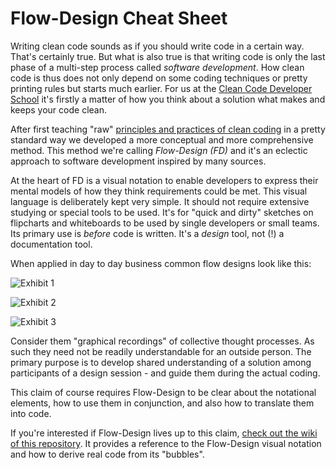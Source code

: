 # Flow-Design Cheat Sheet
Writing clean code sounds as if you should write code in a certain way. That's certainly true. But what is also true is that writing code is only the last phase of a multi-step process called _software development_. How clean code is thus does not only depend on some coding techniques or pretty printing rules but starts much earlier. For us at the [Clean Code Developer School](http://ccd-school.de) it's firstly a matter of how you think about a solution what makes and keeps your code clean.

After first teaching "raw" [principles and practices of clean coding](http://clean-code-developer.com) in a pretty standard way we developed a more conceptual and more comprehensive method. This method we're calling _Flow-Design (FD)_ and it's an eclectic approach to software development inspired by many sources.

At the heart of FD is a visual notation to enable developers to express their mental models of how they think requirements could be met. This visual language is deliberately kept very simple. It should not require extensive studying or special tools to be used. It's for "quick and dirty" sketches on flipcharts and whiteboards to be used by single developers or small teams. Its primary use is _before_ code is written. It's a _design_ tool, not (!) a documentation tool.

When applied in day to day business common flow designs look like this:

![Exhibit 1](https://github.com/ccdschool/flow-design-cheatsheet/blob/master/images/real_world_examples/exhibit1.jpg)

![Exhibit 2](https://github.com/ccdschool/flow-design-cheatsheet/blob/master/images/real_world_examples/exhibit2.jpg)

![Exhibit 3](https://github.com/ccdschool/flow-design-cheatsheet/blob/master/images/real_world_examples/exhibit3.jpg)

Consider them "graphical recordings" of collective thought processes. As such they need not be readily understandable for an outside person. The primary purpose is to develop shared understanding of a solution among participants of a design session - and guide them during the actual coding.

This claim of course requires Flow-Design to be clear about the notational elements, how to use them in conjunction, and also how to translate them into code.

If you're interested if Flow-Design lives up to this claim, [check out the wiki of this repository](https://github.com/ccdschool/flow-design-cheatsheet/wiki). It provides a reference to the Flow-Design visual notation and how to derive real code from its "bubbles".
